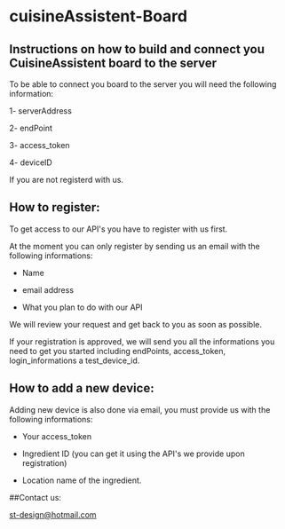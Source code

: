 # cuisineAssistent-Board
## Instructions on how to build and connect you CuisineAssistent board to the server

To be able to connect you board to the server you will need the following information:

1- serverAddress

2- endPoint

3- access_token

4- deviceID

If you are not registerd with us.


## How to register:

To get access to our API's you have to register with us first.

At the moment you can only register by sending us an email with the following informations:

- Name

- email address

- What you plan to do with our API

We will review your request and get back to you as soon as possible.

If your registration is approved, we will send you all the informations you need to get you started including endPoints, access_token, login_informations a test_device_id.

## How to add a new device:

Adding new device is also done via email, you must provide us with the following informations:

- Your access_token

- Ingredient ID (you can get it using the API's we provide upon registration)

- Location name of the ingredient.

##Contact us:

st-design@hotmail.com
